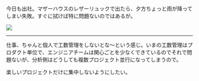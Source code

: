 今日も出社。マザーハウスのレザーリュックで出たら、夕方ちょっと雨が降ってしまい失敗。すぐに拭けば特に問題ないのではあるが。

![](https://photos.old.apkas.net/medium/202503/20250318-D1000013.webp)

---

仕事、ちゃんと個人で工数管理をしないとな〜という感じ。いまの工数管理はプロダクト単位で、エンジニアチームは関心ごとを少なくできているのでそれで問題ないが、分析側はどうしても複数プロジェクト並行になってしまうので。

楽しいプロジェクトだけに集中しないようにしたい。
